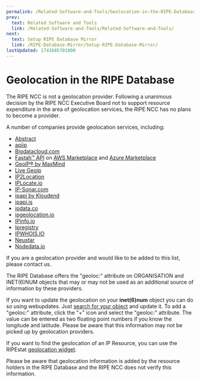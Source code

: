 ```yaml
---
permalink: /Related-Software-and-Tools/Geolocation-in-the-RIPE-Database
prev:
  text: Related Software and Tools
  link: /Related-Software-and-Tools/Related-Software-and-Tools/
next:
  text: Setup RIPE Database Mirror
  link: /RIPE-Database-Mirror/Setup-RIPE-Database-Mirror/
lastUpdated: 1743685701000
---
```


# Geolocation in the RIPE Database

The RIPE NCC is not a geolocation provider. Following a unanimous decision by the RIPE NCC Executive Board not to support resource expenditure in the area of geolocation services, the RIPE NCC has no plans to become a provider.

A number of companies provide geolocation services, including:

* [Abstract](https://www.abstractapi.com/ip-geolocation-api)
* [apiip](https://apiip.net/)
* [Bigdatacloud.com](https://www.bigdatacloud.com/ip-geolocation/what-is-my-ip)
* [Fastah&trade; API](https://getfastah.com) on [AWS Marketplace](https://aws.amazon.com/marketplace/pp/prodview-k5gjowexrefl2) and [Azure Marketplace](https://azuremarketplace.microsoft.com/en-us/marketplace/apps/fastah.ip_location_api_01)
* [GeoIP® by MaxMind](https://www.maxmind.com/)
* [Live Geoip](https://www.geoip.live/)
* [IP2Location](https://www.ip2location.com/)
* [IPLocate.io](https://www.iplocate.io)
* [IP-Sonar.com](https://ip-sonar.com/)
* [ipapi by Kloudend](https://ipapi.co/)
* [ipapi.is](https://ipapi.is)
* [ipdata.co](https://www.ipdata.co/)
* [ipgeolocation.io](https://ipgeolocation.io/)
* [IPinfo.io](https://www.ipinfo.io/)
* [Ipregistry](https://ipregistry.co/)
* [IPWHOIS.IO](https://ipwhois.io/)
* [Neustar](http://www.neustar.com/)
* [Nodedata.io](https://nodedata.io/)

If you are a geolocation provider and would like to be added to this list, please contact us.

The RIPE Database offers the "geoloc:" attribute on ORGANISATION and INET(6)NUM objects that may or may not be used as an additional source of information by these providers.

If you want to update the geolocation on your **inet(6)num** object you can do so using webupdates. Just [search for your object](https://apps.db.ripe.net/db-web-ui/query) and update it. To add a "geoloc:" attribute, click the "+" icon and select the "geoloc:" attribute. The value can be entered as two floating point numbers if you know the longitude and latitude. Please be aware that this information may not be picked up by geolocation providers.

If you want to find the geolocation of an IP Resource, you can use the RIPEstat [geolocation widget](https://stat.ripe.net/widget/geoloc).

Please be aware that geolocation information is added by the resource holders in the RIPE Database and the RIPE NCC does not verify this information.
